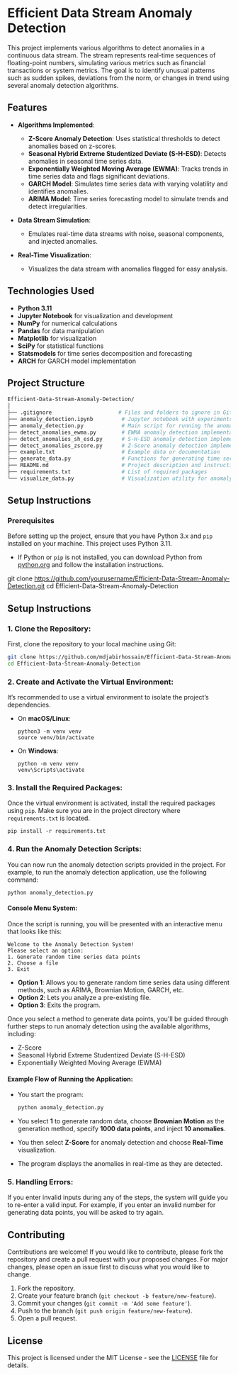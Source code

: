 # Efficient Data Stream Anomaly Detection

This project implements various algorithms to detect anomalies in a continuous data stream. The stream represents real-time sequences of floating-point numbers, simulating various metrics such as financial transactions or system metrics. The goal is to identify unusual patterns such as sudden spikes, deviations from the norm, or changes in trend using several anomaly detection algorithms.

## Features

- **Algorithms Implemented**:

  - **Z-Score Anomaly Detection**: Uses statistical thresholds to detect anomalies based on z-scores.
  - **Seasonal Hybrid Extreme Studentized Deviate (S-H-ESD)**: Detects anomalies in seasonal time series data.
  - **Exponentially Weighted Moving Average (EWMA)**: Tracks trends in time series data and flags significant deviations.
  - **GARCH Model**: Simulates time series data with varying volatility and identifies anomalies.
  - **ARIMA Model**: Time series forecasting model to simulate trends and detect irregularities.

- **Data Stream Simulation**:
  - Emulates real-time data streams with noise, seasonal components, and injected anomalies.
- **Real-Time Visualization**:
  - Visualizes the data stream with anomalies flagged for easy analysis.

## Technologies Used

- **Python 3.11**
- **Jupyter Notebook** for visualization and development
- **NumPy** for numerical calculations
- **Pandas** for data manipulation
- **Matplotlib** for visualization
- **SciPy** for statistical functions
- **Statsmodels** for time series decomposition and forecasting
- **ARCH** for GARCH model implementation

## Project Structure

```bash
Efficient-Data-Stream-Anomaly-Detection/
│
├── .gitignore                     # Files and folders to ignore in Git
├── anomaly_detection.ipynb         # Jupyter notebook with experiments
├── anomaly_detection.py            # Main script for running the anomaly detection
├── detect_anomalies_ewma.py        # EWMA anomaly detection implementation
├── detect_anomalies_sh_esd.py      # S-H-ESD anomaly detection implementation
├── detect_anomalies_zscore.py      # Z-Score anomaly detection implementation
├── example.txt                     # Example data or documentation
├── generate_data.py                # Functions for generating time series data
├── README.md                       # Project description and instructions (this file)
├── requirements.txt                # List of required packages
└── visualize_data.py               # Visualization utility for anomaly detection
```

## Setup Instructions

### Prerequisites

Before setting up the project, ensure that you have Python 3.x and `pip` installed on your machine. This project uses Python 3.11.

- If Python or `pip` is not installed, you can download Python from [python.org](https://www.python.org/downloads/) and follow the installation instructions.

git clone https://github.com/yourusername/Efficient-Data-Stream-Anomaly-Detection.git
cd Efficient-Data-Stream-Anomaly-Detection

## Setup Instructions

### 1. Clone the Repository:

First, clone the repository to your local machine using Git:

```bash
git clone https://github.com/mdjabirhossain/Efficient-Data-Stream-Anomaly-Detection.git
cd Efficient-Data-Stream-Anomaly-Detection
```

### 2. Create and Activate the Virtual Environment:

It’s recommended to use a virtual environment to isolate the project’s dependencies.

- On **macOS/Linux**:

  ```
  python3 -m venv venv
  source venv/bin/activate

  ```

- On **Windows**:
  ```
  python -m venv venv
  venv\Scripts\activate
  ```

### 3. Install the Required Packages:

Once the virtual environment is activated, install the required packages using `pip`. Make sure you are in the project directory where `requirements.txt` is located.

```
pip install -r requirements.txt
```

### 4. Run the Anomaly Detection Scripts:

You can now run the anomaly detection scripts provided in the project. For example, to run the anomaly detection application, use the following command:

```
python anomaly_detection.py
```

#### Console Menu System:

Once the script is running, you will be presented with an interactive menu that looks like this:

```
Welcome to the Anomaly Detection System!
Please select an option:
1. Generate random time series data points
2. Choose a file
3. Exit
```

- **Option 1**: Allows you to generate random time series data using different methods, such as ARIMA, Brownian Motion, GARCH, etc.
- **Option 2**: Lets you analyze a pre-existing file.
- **Option 3**: Exits the program.

Once you select a method to generate data points, you'll be guided through further steps to run anomaly detection using the available algorithms, including:

- Z-Score
- Seasonal Hybrid Extreme Studentized Deviate (S-H-ESD)
- Exponentially Weighted Moving Average (EWMA)

#### Example Flow of Running the Application:

- You start the program:

  ```bash
  python anomaly_detection.py
  ```

- You select **1** to generate random data, choose **Brownian Motion** as the generation method, specify **1000 data points**, and inject **10 anomalies**.
- You then select **Z-Score** for anomaly detection and choose **Real-Time** visualization.
- The program displays the anomalies in real-time as they are detected.

### 5. Handling Errors:

If you enter invalid inputs during any of the steps, the system will guide you to re-enter a valid input. For example, if you enter an invalid number for generating data points, you will be asked to try again.

## Contributing

Contributions are welcome! If you would like to contribute, please fork the repository and create a pull request with your proposed changes. For major changes, please open an issue first to discuss what you would like to change.

1. Fork the repository.
2. Create your feature branch (`git checkout -b feature/new-feature`).
3. Commit your changes (`git commit -m 'Add some feature'`).
4. Push to the branch (`git push origin feature/new-feature`).
5. Open a pull request.

## License

This project is licensed under the MIT License - see the [LICENSE](LICENSE) file for details.
